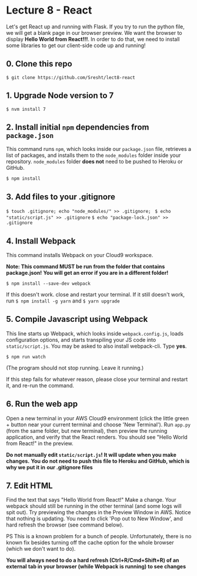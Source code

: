 # Lecture 8 - React

Let's get React up and running with Flask. If you try to run the python file, 
we will get a blank page in our browser preview. We want the browser to 
display **Hello World from React!!!**. In order to do that, we need to install
some libraries to get our client-side code up and running!

## 0. Clone this repo
```$ git clone https://github.com/Sresht/lect8-react```

## 1. Upgrade Node version to 7

```$ nvm install 7```

## 2. Install initial `npm` dependencies from `package.json`

This command runs `npm`, which looks inside our `package.json` file, 
retrieves a list of packages, and installs them to the `node_modules` folder
inside your repository. `node_modules` folder **does not** need to be pushed
to Heroku or GitHub.

```$ npm install```

## 3. Add files to your .gitignore

```$ touch .gitignore; echo "node_modules/" >> .gitignore; ```
```$ echo "static/script.js" >> .gitignore```
```$ echo "package-lock.json" >> .gitignore```

## 4. Install Webpack

This command installs Webpack on your Cloud9 workspace.

**Note: This command MUST be run from the folder that contains package.json!**
**You will get an error if you are in a different folder!**

```$ npm install --save-dev webpack ```

If this doesn't work. close and restart your terminal. 
If it still doesn't work, run `$ npm install -g yarn` and `$ yarn upgrade`

## 5. Compile Javascript using Webpack

This line starts up Webpack, which looks inside `webpack.config.js`, loads
configuration options, and starts transpiling your JS code into 
`static/script.js`. You may be asked to also install webpack-cli. Type **yes**.

```$ npm run watch```

(The program should not stop running. Leave it running.)

If this step fails for whatever reason, please close your terminal and restart it,
and re-run the command.

## 6. Run the web app

Open a new terminal in your AWS Cloud9 environment (click the little green + 
button near your current terminal and choose 'New Terminal'). Run `app.py` 
(from the same folder, but new terminal), then preview the running application,
and verify that the React renders. You should see "Hello World from React!" in
the preview.

**Do not manually edit `static/script.js`! It will update when you make changes.**
**You do not need to push this file to Heroku and GitHub, which is why we put it in**
**our .gitignore files**

## 7. Edit HTML

Find the text that says "Hello World from React!" Make a change. Your webpack 
should still be running in the other terminal (and some logs will spit out). 
Try previewing the changes in the Preview Window in AWS. Notice that nothing 
is updating. You need to click 'Pop out to New Window', and hard refresh the
browser (see command below). 

PS This is a known problem for a bunch of people. Unfortunately, there is no 
known fix besides turning off the cache option for the whole browser (which 
we don't want to do).

**You will always need to do a hard refresh (Ctrl+R/Cmd+Shift+R) of an external**
**tab in your browser (while Webpack is running) to see changes**
